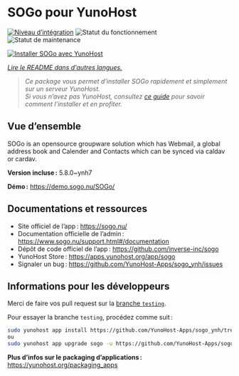 <!--
Nota bene : ce README est automatiquement généré par <https://github.com/YunoHost/apps/tree/master/tools/readme_generator>
Il NE doit PAS être modifié à la main.
-->

# SOGo pour YunoHost

[![Niveau d’intégration](https://apps.yunohost.org/badge/integration/sogo)](https://ci-apps.yunohost.org/ci/apps/sogo/)
![Statut du fonctionnement](https://apps.yunohost.org/badge/state/sogo)
![Statut de maintenance](https://apps.yunohost.org/badge/maintained/sogo)

[![Installer SOGo avec YunoHost](https://install-app.yunohost.org/install-with-yunohost.svg)](https://install-app.yunohost.org/?app=sogo)

*[Lire le README dans d'autres langues.](./ALL_README.md)*

> *Ce package vous permet d’installer SOGo rapidement et simplement sur un serveur YunoHost.*  
> *Si vous n’avez pas YunoHost, consultez [ce guide](https://yunohost.org/install) pour savoir comment l’installer et en profiter.*

## Vue d’ensemble

SOGo is an opensource groupware solution which has Webmail, a global address book and Calender and Contacts which can be synced via caldav or cardav.


**Version incluse :** 5.8.0~ynh7

**Démo :** <https://demo.sogo.nu/SOGo/>
## Documentations et ressources

- Site officiel de l’app : <https://sogo.nu/>
- Documentation officielle de l’admin : <https://www.sogo.nu/support.html#/documentation>
- Dépôt de code officiel de l’app : <https://github.com/inverse-inc/sogo>
- YunoHost Store : <https://apps.yunohost.org/app/sogo>
- Signaler un bug : <https://github.com/YunoHost-Apps/sogo_ynh/issues>

## Informations pour les développeurs

Merci de faire vos pull request sur la [branche `testing`](https://github.com/YunoHost-Apps/sogo_ynh/tree/testing).

Pour essayer la branche `testing`, procédez comme suit :

```bash
sudo yunohost app install https://github.com/YunoHost-Apps/sogo_ynh/tree/testing --debug
ou
sudo yunohost app upgrade sogo -u https://github.com/YunoHost-Apps/sogo_ynh/tree/testing --debug
```

**Plus d’infos sur le packaging d’applications :** <https://yunohost.org/packaging_apps>
